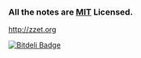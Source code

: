 ### All the notes are [MIT](http://www.opensource.org/licenses/mit-license.php) Licensed.

http://zzet.org

[![Bitdeli Badge](https://d2weczhvl823v0.cloudfront.net/zzet/zzet.github.com/trend.png)](https://bitdeli.com/free "Bitdeli Badge")

